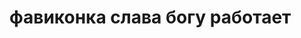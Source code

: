 <!DOCTYPE html>
<html lang="en">
<head>
	<meta charset="UTF-8">
	<meta name="viewport" content="width=device-width, initial-scale=1.0">
	<!--<link rel= "icon" href="favicon.ico"> -->
	<link rel="icon" href="img/icons8-ico-32.png" type="image/svg+xml">
</head>
<body>
	<h1>фавиконка слава богу работает</h1>
</body>
</html>
